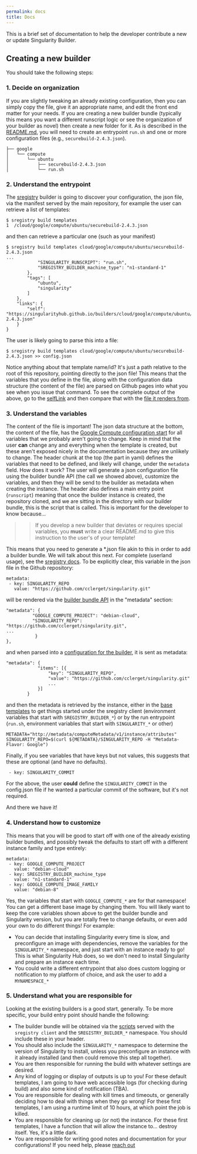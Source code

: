 ```yaml
---
permalink: docs
title: Docs
---
```


This is a brief set of documentation to help the developer contribute a new
or update Singularity Builder. 

## Creating a new builder
You should take the following steps:

### 1. Decide on organization
If you are slightly tweaking an already existing configuration, then you can
simply copy the file, give it an appropriate name, and edit the front end
matter for your needs. If you are creating a new builder bundle (typically this
means you want a different runscript logic or see the organization of your
builder as novel) then create a new folder for it.  As is described in the
[README.md](../README.md), you will need to create an entrypoint `run.sh` and
one or more configuration files (e.g., `securebuild-2.4.3.json`).

```
├── google
│   └── compute
│       └── ubuntu
│           ├── securebuild-2.4.3.json
│           └── run.sh
```

### 2. Understand the entrypoint
The [sregistry](https://singularityhub.github.io/sregistry-cli/client-google-compute) builder
is going to discover your configuration, the json file, via the manifest served by
the main repository, for example the user can retrieve a list of templates:

```
$ sregistry build templates
1  /cloud/google/compute/ubuntu/securebuild-2.4.3.json
```

and then can retrieve a particular one (such as your manifest)

```
$ sregistry build templates cloud/google/compute/ubuntu/securebuild-2.4.3.json
...
            "SINGULARITY_RUNSCRIPT": "run.sh",
            "SREGISTRY_BUILDER_machine_type": "n1-standard-1"
        },
        "tags": [
            "ubuntu",
            "singularity"
        ]
    },
    "links": {
        "self": "https://singularityhub.github.io/builders/cloud/google/compute/ubuntu/securebuild-2.4.3.json"
    }
}
```

The user is likely going to parse this into a file:

```
$ sregistry build templates cloud/google/compute/ubuntu/securebuild-2.4.3.json >> config.json
```
Notice anything about that template name/id? It's just a path relative to the root
of this repository, pointing directly to the json file! This means that the variables that you define
in the file, along with the configuration data structure (the content of the file) are parsed on Github pages 
into what you see when you issue that command. To see the complete output of the above,
go to the [selfLink](https://singularityhub.github.io/builders/cloud/google/compute/ubuntu/securebuild-2.4.3.json) 
and then compare that with the [file it renders from](https://github.com/singularityhub/builders/blob/master/_cloud/google/compute/ubuntu/securebuild-2.4.3.json). 

### 3. Understand the variables
The content of the file is important! The json data structure at the bottom, the content
of the file, has the [Google Compute configuration start](https://cloud.google.com/compute/docs/tutorials/python-guide#adding-an-instance) for all variables that we probably aren't going to change. Keep in mind that the user
**can** change any and everything when the template is created, but these aren't exposed nicely in the documentation because they are unlikely to change. The header chunk at the top (the part in yaml) defines the variables that need to be defined,
and likely will change, under the `metadata` field. How does it work? The user will generate a json configuration file
using the builder bundle API (the call we showed above), customize the variables, and then they will be send to the
builder as metadata when creating the instance. The header also defines a main 
entry point (`runscript`) meaning that once the builder instance is created, the repository cloned, and we are sitting in
the directory with our builder bundle, this is the script that is called. This is important for the developer to know
because...

>> If you develop a new builder that deviates or requires special variables, you **must** write a clear README.md to give this instruction to the user's of your template!

This means that you need to generate a *.json file akin to this in order to add a builder bundle. We will talk about this next. For complete (userland usage), see the [sregistry docs](https://singularityhub.github.io/sregistry-cli/client-google-compute). To be explicitly clear, this variable in the json file in the Github repository:

```
metadata:
 - key: SINGULARITY_REPO
   value: "https://github.com/cclerget/singularity.git"
```

will be rendered via the [builder bundle API](https://singularityhub.github.io/builders/cloud/google/compute/ubuntu/securebuild-2.4.3.json) in the "metadata" section:

```
"metadata": { 
          "GOOGLE_COMPUTE_PROJECT": "debian-cloud",
          "SINGULARITY_REPO": "https://github.com/cclerget/singularity.git",
...
           }
},
```

and when parsed into a [configuration for the builder](https://cloud.google.com/compute/docs/tutorials/python-guide#adding-an-instance), it is sent as metadata:

```
"metadata": {
            "items": [{
                "key": "SINGULARITY_REPO",
                "value": "https://github.com/cclerget/singularity.git"
                ...
            }]
        }
```

and then the metadata is retrieved by the instance, either in the [base templates](https://github.com/singularityhub/sregistry-cli/tree/master/sregistry/templates) to get things 
started under the sregistry client (environment variables that start with `SREGISTRY_BUILDER_*`) or 
by the run entrypoint (`run.sh`, environment variables that start with `SINGULARITY_*` or other)  

```
METADATA="http://metadata/computeMetadata/v1/instance/attributes"
SINGULARITY_REPO=$(curl ${METADATA}/SINGULARITY_REPO -H "Metadata-Flavor: Google")
```

Finally, if you see variables that have keys but not values, this suggests that these are optional (and
have no defaults).

```
 - key: SINGULARITY_COMMIT
```

For the above, the user **could** define the `SINGULARITY_COMMIT` in the config.json file
if he wanted a particular commit of the software, but it's not required.

And there we have it! 

### 4. Understand how to customize
This means that you will be good to start off with one of the already 
existing builder bundles, and possibly tweak the defaults to start off with a different instance
family and type entirely:

```
metadata:
 - key: GOOGLE_COMPUTE_PROJECT
   value: "debian-cloud"
 - key: SREGISTRY_BUILDER_machine_type
   value: "n1-standard-1"
 - key: GOOGLE_COMPUTE_IMAGE_FAMILY
   value: "debian-8"
```

Yes, the variables that start with `GOOGLE_COMPUTE_*` are for that namespace! You can get
a different base image by changing them. You will likely want to keep the core variables 
shown above to get the builder bundle and Singularity version, but you are totally free to
change defaults, or even add your own to do different things! For example:

 - You can decide that installing Singularity every time is slow, and preconfigure an image with dependencies, remove the variables for the `SINGULARITY_*` namespace, and just start with an instance ready to go! This is what Singularity Hub does, so we don't need to install Singularity and prepare an instance each time.
 - You could write a different entrypoint that also does custom logging or notification to my platform of choice, and ask the user to add a `MYNAMESPACE_*`

### 5. Understand what you are responsible for
Looking at the existing builders is a good start, generally. To be more specific, your build entry point should handle the following:

 - The builder bundle will be obtained via the [scripts](https://github.com/singularityhub/sregistry-cli/tree/master/sregistry/templates) served with the `sregistry client` and the `SREGISTRY_BUILDER_*` namespace. You should include these in your header.
 - You should also include the `SINGULARITY_*` namespace to determine the version of Singularity to install, unless you preconfigure an instance with it already installed (and then could remove this step all together). 
 - You are then responsible for running the build with whatever settings are desired.
 - Any kind of logging or display of outputs is up to you! For these default templates, I am going to have web accessible logs (for checking during build) and also some kind of notification (TBA).
 - You are responsible for dealing with kill times and timeouts, or generally deciding how to deal with things when they go wrong! For these first templates, I am using a runtime limit of 10 hours, at which point the job is killed.
 - You are responsible for cleaning up (or not) the instance. For these first templates, I have a function that will allow the instance to... destroy itself. Yes, it's a little dark.
 - You are responsible for writing good notes and documentation for your configurations! If you need help, please [reach out](https://www.github.com/singularityhub/builders/issues)
